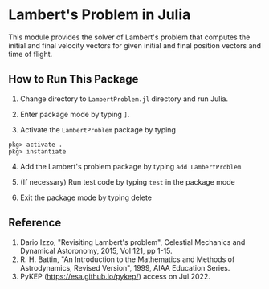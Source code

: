 # Lambert's Problem in Julia

This module provides the solver of Lambert's problem that computes the initial and final velocity vectors for given initial and final position vectors and time of flight.

## How to Run This Package

1. Change directory to `LambertProblem.jl` directory and run Julia.

2. Enter package mode by typing `]`.

3. Activate the `LambertProblem` package by typing

```
pkg> activate .
pkg> instantiate
```

4. Add the Lambert's problem package by typing `add LambertProblem`

5. (If necessary) Run test code by typing `test` in the package mode

6. Exit the package mode by typing delete

## Reference

1. Dario Izzo, "Revisiting Lambert's problem", Celestial Mechanics and Dynamical Astoronomy, 2015, Vol 121, pp 1-15.
2. R. H. Battin, "An Introduction to the Mathematics and Methods of Astrodynamics, Revised Version", 1999, AIAA Education Series.
3. PyKEP (https://esa.github.io/pykep/) access on Jul.2022.
